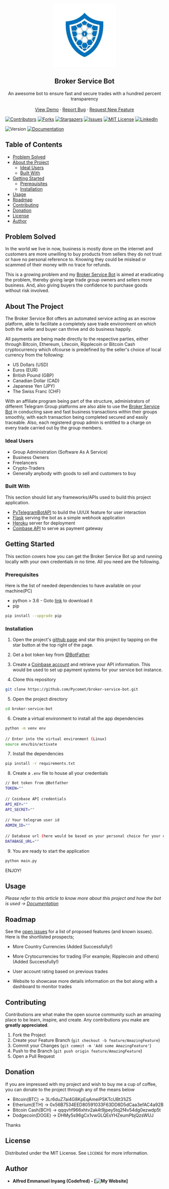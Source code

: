 
<!-- PROJECT SHIELDS -->
<!--
*** I'm using markdown "reference style" links for readability.
*** Reference links are enclosed in brackets [ ] instead of parentheses ( ).
*** See the bottom of this document for the declaration of the reference variables
*** for contributors-url, forks-url, etc. This is an optional, concise syntax you may use.
*** https://www.markdownguide.org/basic-syntax/#reference-style-links
-->


<!-- PROJECT LOGO -->
<br />
<p align="center">
  <a href="https://github.com/Pycomet/broker-service-bot">
    <img src="images/escrowbot.jpg" alt="Logo" width="200" height="200">
  </a>

  <h2 align="center">Broker Service Bot</h2>

  <p align="center">
    An awesome bot to ensure fast and secure trades with a hundred percent transparency
    <br />
    <br />
    <a href="https://t.me/escrowbbot">View Demo</a>
    ·
    <a href="https://github.com/Pycomet/broker-service-bot/issues">Report Bug</a>
    ·
    <a href="https://github.com/Pycomet/broker-service-bot/issues">Request New Feature</a>
  </p>
</p>

[![Contributors][contributors-shield]][contributors-url]
[![Forks][forks-shield]][forks-url]
[![Stargazers][stars-shield]][stars-url]
[![Issues][issues-shield]][issues-url]
[![MIT License][license-shield]][license-url]
[![LinkedIn][linkedin-shield]][linkedin-url]

<p>
  <img alt="Version" src="https://img.shields.io/badge/version-version 1-blue.svg?cacheSeconds=2592000" />
  <a href="" target="_blank">
    <img alt="Documentation" src="https://img.shields.io/badge/documentation-yes-brightgreen.svg" />
  </a>
</p>




<!-- TABLE OF CONTENTS -->
## Table of Contents

* [Problem Solved](#problem-solved)
* [About the Project](#about-the-project)
  * [Ideal Users](#ideal-users)
  * [Built With](#built-with)
* [Getting Started](#getting-started)
  * [Prerequisites](#prerequisites)
  * [Installation](#installation)
* [Usage](#usage)
* [Roadmap](#roadmap)
* [Contributing](#contributing)
* [Donation](#donation)
* [License](#license)
* [Author](#contact)

<!-- PROBLEM SOLVED -->
## Problem Solved

In the world we live in now, business is mostly done on the internet and customers are more unwilling to buy products from sellers they do not trust or have no personal reference to. Knowing they could be mislead or scammed of their money with no trace for refunds.

This is a growing problem and my [Broker Service Bot](https://github.com/Pycomet/broker-service-bot) is aimed at eradicating the problem, thereby giving large trade group owners and sellers more business. And, also giving buyers the confidence to purchase goods without risk involved.

<!-- ABOUT THE PROJECT -->
## About The Project

<!-- [![Product Name Screen Shot][product-screenshot]](https://example.com) -->

The Broker Service Bot offers an automated service acting as an escrow platform, able to facilitate a completely save trade environment on which both the seller and buyer can thrive and do business happily.

All payments are being made directly to the respective parties, either through Bitcoin, Ethereum, Litecoin, Ripplecoin or Bitcoin Cash cryptocurrency which ofcourse is predefined by the seller's choice of local currency from the following:

- US Dollars (USD)
- Euros (EUR)
- British Pound (GBP)
- Canadian Dollar (CAD)
- Japanese Yen (JPY)
- The Swiss Franc (CHF)

With an affiliate program being part of the structure, administrators of different Telegram Group platforms are also able to use the [Broker Service Bot](https://github.com/Pycomet/broker-service-bot) in conducting save and fast business transactions within their groups smoothly, with each transaction being completed secured and easily traceable. Also, each registered group admin is entitled to a charge on every trade carried out by the group members.


### Ideal Users

* Group Administration (Software As A Service)
* Business Owners
* Freelancers
* Crypto-Traders
* Generally anybody with goods to sell and customers to buy

### Built With

This section should list any frameworks/APIs used to build this project application.

* [PyTelegramBotAPI](https://pypi.org/project/pyTelegramBotAPI) to build the UI/UX feature for user interaction
* [Flask](https://pypi.org/project/Flask) serving the bot as a simple webhook application
* [Heroku](https://heroku.com) server for deployment
* [Coinbase API](https://developers.coinbase.com) to serve as payment gateway


<!-- GETTING STARTED -->
## Getting Started

This section covers how you can get the Broker Service Bot up and running locally with your own credentials in no time. All you need are the following.

### Prerequisites

Here is the list of needed dependencies to have available on your machine(PC)

* python > 3.6 - Goto [link](https://python.org) to download it
* pip
```sh
pip install --upgrade pip
```

### Installation

1. Open the project's [github page](https://github.com/Pycomet/broker-service-bot) and star this project by tapping on the star button at the top right of the page.

2. Get a bot token key from [@BotFather](https://t.me/BotFather)

3. Create a [Coinbase account](https://coinbase.com) and retrieve your API information. This would be used to set up payment systems for your service bot instance.

4. Clone this repository
```sh
git clone https://github.com/Pycomet/broker-service-bot.git
```

5. Open the project directory
```sh
cd broker-service-bot
```

6. Create a virtual environment to install all the app dependencies
```sh
python -m venv env

// Enter into the virtual environment (Linux)
source env/bin/activate
```

7. Install the dependencies
```sh
pip install -r requirements.txt
```

8. Create a `.env` file to house all your credentials
```sh
// Bot token from @Botfather
TOKEN=""

// Coinbase API credentials
API_KEY=""
API_SECRET=""

// Your telegram user id
ADMIN_ID=""

// Database url (here would be based on your personal choice for your database)
DATABASE_URL=""
```

9. You are ready to start the application
```sh
python main.py
```

ENJOY!

<!-- USAGE EXAMPLES -->
## Usage

_Please refer to this article to know more about this project and how the bot is used -> [Documentation](https://medium.com/@alfredemmanuelinyang/how-telegram-escrow-service-bot-is-bound-to-make-a-huge-impact-on-your-business-c533e7cbd0fb?sk=070a3f1b0292c3bea78a85c86b489ac7)_



<!-- ROADMAP -->
## Roadmap

See the [open issues](https://github.com/Pycomet/broker-service-bot/issues) for a list of proposed features (and known issues). Here is the shortlisted prospects;

- More Country Currencies (Added Successfully!)

- More Crytocurrencies for trading (For example; Ripplecoin and others) (Added Successfully!)

- User account rating based on previous trades

- Website to showcase more details information on the bot along with a dashboard to monitor trades

<!-- CONTRIBUTING -->
## Contributing

Contributions are what make the open source community such an amazing place to be learn, inspire, and create. Any contributions you make are **greatly appreciated**.

1. Fork the Project
2. Create your Feature Branch (`git checkout -b feature/AmazingFeature`)
3. Commit your Changes (`git commit -m 'Add some AmazingFeature'`)
4. Push to the Branch (`git push origin feature/AmazingFeature`)
5. Open a Pull Request


<!-- DONATION -->
## Donation

If you are impressed with my project and wish to buy me a cup of coffee, you can donate to the project through any of the means below

- Bitcoin(BTC) -> 3Lr6duZ7ai4G8KpEqAmeiPSKTcUBt31iZ5
- Etherium(ETH) -> 0x56B7534EED80591033F63DD8D5dCaa3efAC4a92B
- Bitcoin Cash(BCH) -> qqqvhf966xhtv2ak4t9jpey5tq2f4v54dg0ezwdp5t
- Dodgecoin(DOGE) -> DHMy5s96gCx1vwGLQEsYHZeumPbjQzsWUJ


Thanks

<!-- LICENSE -->
## License

Distributed under the MIT License. See `LICENSE` for more information.



<!-- AUTHOR -->
## Author

* **Alfred Emmanuel Inyang (Codefred) - [![My Website][website]]**



<!-- MARKDOWN LINKS & IMAGES -->
<!-- https://www.markdownguide.org/basic-syntax/#reference-style-links -->
[contributors-shield]: https://img.shields.io/github/contributors/Pycomet/broker-service-bot.svg?style=flat-square
[contributors-url]: https://github.com/Pycomet/broker-service-bot/graphs/contributors
[forks-shield]: https://img.shields.io/github/forks/Pycomet/broker-service-bot.svg?style=flat-square
[forks-url]: https://github.com/Pycomet/broker-service-bot/network/members
[stars-shield]: https://img.shields.io/github/stars/Pycomet/broker-service-bot.svg?style=flat-square
[stars-url]: https://github.com/Pycomet/broker-service-bot/stargazers
[issues-shield]: https://img.shields.io/github/issues/Pycomet/broker-service-bot.svg?style=flat-square
[issues-url]: https://github.com/Pycomet/broker-service-bot/issues
[license-shield]: https://img.shields.io/github/license/Pycomet/broker-service-bot.svg?style=flat-square
[license-url]: https://github.com/Pycomet/broker-service-bot/blob/master/LICENSE.txt
[linkedin-shield]: https://img.shields.io/badge/-LinkedIn-black.svg?style=flat-square&logo=linkedin&colorB=555
[linkedin-url]: https://linkedin.com/in/alfredemmanuelinyang
[product-screenshot]: images/screenshot.png
[website]: https://alfredemmanuel.herokuapp.com